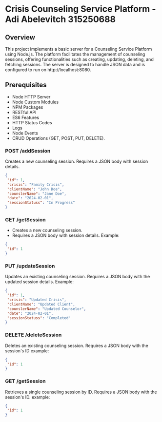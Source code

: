 # Crisis Counseling Service Platform - Adi Abelevitch 315250688

## Overview
This project implements a basic server for a Counseling Service Platform using Node.js. The platform facilitates the management of counseling sessions, offering functionalities such as creating, updating, deleting, and fetching sessions. The server is designed to handle JSON data and is configured to run on http://localhost:8080.

## Prerequisites

- Node HTTP Server
- Node Custom Modules
- NPM Packages
- RESTful API
- ES6 Features
- HTTP Status Codes
- Logs
- Node Events
- CRUD Operations (GET, POST, PUT, DELETE).


### POST /addSession
Creates a new counseling session.
Requires a JSON body with session details.
```json
{
 "id": 1,
 "crisis": "Family Crisis",
 "clientName": "John Doe",
 "counslerName": "Jane Doe",
 "date": "2024-02-01",
 "sessionStatuss": "In Progress"
}

```
### GET /getSession
- Creates a new counseling session.
- Requires a JSON body with session details.
  Example:
```json
{
 "id": 1
}
```
### PUT /updateSession
Updates an existing counseling session.
Requires a JSON body with the updated session details.
Example:
```json
{
 "id": 1,
 "crisis": "Updated Crisis",
 "clientName": "Updated Client",
 "counslerName": "Updated Counselor",
 "date": "2024-02-01",
 "sessionStatuss": "Completed"
}
```
### DELETE /deleteSession
Deletes an existing counseling session.
Requires a JSON body with the session's ID
example:
```json
{
 "id": 1
}
```
### GET /getSession
Retrieves a single counseling session by ID.
Requires a JSON body with the session's ID.
example:
```json
{
 "id": 1
}

```
